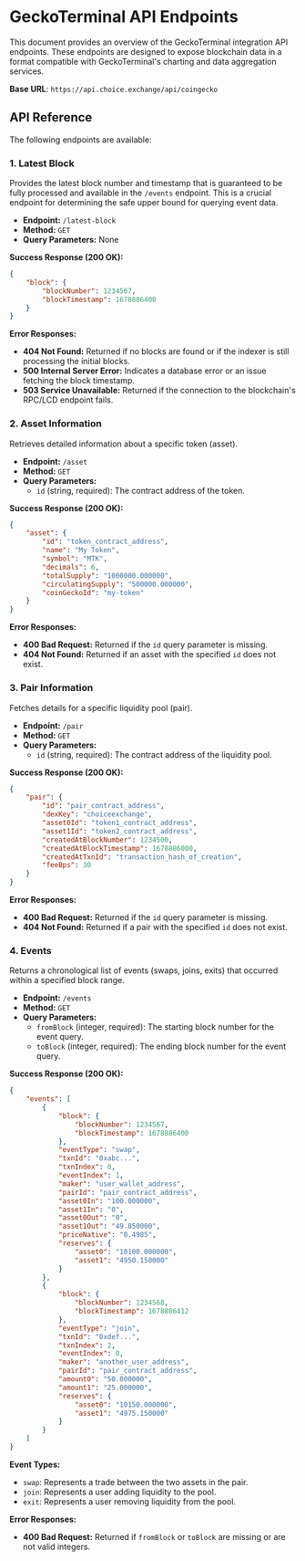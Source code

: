 # GeckoTerminal API Endpoints

This document provides an overview of the GeckoTerminal integration API endpoints. These endpoints are designed to expose blockchain data in a format compatible with GeckoTerminal's charting and data aggregation services.

**Base URL**: `https://api.choice.exchange/api/coingecko`

## API Reference

The following endpoints are available:

### 1. Latest Block

Provides the latest block number and timestamp that is guaranteed to be fully processed and available in the `/events` endpoint. This is a crucial endpoint for determining the safe upper bound for querying event data.

-   **Endpoint:** `/latest-block`
-   **Method:** `GET`
-   **Query Parameters:** None

**Success Response (200 OK):**

```json
{
    "block": {
        "blockNumber": 1234567,
        "blockTimestamp": 1678886400
    }
}
```

**Error Responses:**

-   **404 Not Found:** Returned if no blocks are found or if the indexer is still processing the initial blocks.
-   **500 Internal Server Error:** Indicates a database error or an issue fetching the block timestamp.
-   **503 Service Unavailable:** Returned if the connection to the blockchain's RPC/LCD endpoint fails.

### 2. Asset Information

Retrieves detailed information about a specific token (asset).

-   **Endpoint:** `/asset`
-   **Method:** `GET`
-   **Query Parameters:**
    -   `id` (string, required): The contract address of the token.

**Success Response (200 OK):**

```json
{
    "asset": {
        "id": "token_contract_address",
        "name": "My Token",
        "symbol": "MTK",
        "decimals": 6,
        "totalSupply": "1000000.000000",
        "circulatingSupply": "500000.000000",
        "coinGeckoId": "my-token"
    }
}
```

**Error Responses:**

-   **400 Bad Request:** Returned if the `id` query parameter is missing.
-   **404 Not Found:** Returned if an asset with the specified `id` does not exist.

### 3. Pair Information

Fetches details for a specific liquidity pool (pair).

-   **Endpoint:** `/pair`
-   **Method:** `GET`
-   **Query Parameters:**
    -   `id` (string, required): The contract address of the liquidity pool.

**Success Response (200 OK):**

```json
{
    "pair": {
        "id": "pair_contract_address",
        "dexKey": "choiceexchange",
        "asset0Id": "token1_contract_address",
        "asset1Id": "token2_contract_address",
        "createdAtBlockNumber": 1234500,
        "createdAtBlockTimestamp": 1678886000,
        "createdAtTxnId": "transaction_hash_of_creation",
        "feeBps": 30
    }
}
```

**Error Responses:**

-   **400 Bad Request:** Returned if the `id` query parameter is missing.
-   **404 Not Found:** Returned if a pair with the specified `id` does not exist.

### 4. Events

Returns a chronological list of events (swaps, joins, exits) that occurred within a specified block range.

-   **Endpoint:** `/events`
-   **Method:** `GET`
-   **Query Parameters:**
    -   `fromBlock` (integer, required): The starting block number for the event query.
    -   `toBlock` (integer, required): The ending block number for the event query.

**Success Response (200 OK):**

```json
{
    "events": [
        {
            "block": {
                "blockNumber": 1234567,
                "blockTimestamp": 1678886400
            },
            "eventType": "swap",
            "txnId": "0xabc...",
            "txnIndex": 0,
            "eventIndex": 1,
            "maker": "user_wallet_address",
            "pairId": "pair_contract_address",
            "asset0In": "100.000000",
            "asset1In": "0",
            "asset0Out": "0",
            "asset1Out": "49.850000",
            "priceNative": "0.4985",
            "reserves": {
                "asset0": "10100.000000",
                "asset1": "4950.150000"
            }
        },
        {
            "block": {
                "blockNumber": 1234568,
                "blockTimestamp": 1678886412
            },
            "eventType": "join",
            "txnId": "0xdef...",
            "txnIndex": 2,
            "eventIndex": 0,
            "maker": "another_user_address",
            "pairId": "pair_contract_address",
            "amount0": "50.000000",
            "amount1": "25.000000",
            "reserves": {
                "asset0": "10150.000000",
                "asset1": "4975.150000"
            }
        }
    ]
}
```

**Event Types:**
- `swap`: Represents a trade between the two assets in the pair.
- `join`: Represents a user adding liquidity to the pool.
- `exit`: Represents a user removing liquidity from the pool.

**Error Responses:**
- **400 Bad Request:** Returned if `fromBlock` or `toBlock` are missing or are not valid integers.
